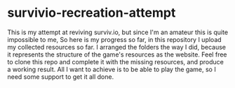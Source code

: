 # survivio-recreation-attempt

This is my attempt at reviving surviv.io, but since I'm an amateur this is quite impossible to me, So here is my progress so far, in this repository I upload my collected resources so far. I arranged the folders the way I did, because it represents the structure of the game's resources as the website.
Feel free to clone this repo and complete it with the missing resources, and produce a working result. All I want to achieve is to be able to play the game, so I need some support to get it all done.

